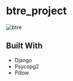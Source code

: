 # btre_project

![btre](https://user-images.githubusercontent.com/12695598/48986064-e0dcfc00-f0f6-11e8-8441-77fcadd4b4a3.png)

## Built With
* Django
* Psycopg2
* Pillow
